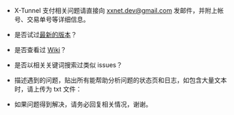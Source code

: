 * X-Tunnel 支付相关问题请直接向 xxnet.dev@gmail.com 发邮件，并附上帐号、交易单号等详细信息。


* 是否试过[最新的版本](https://github.com/XX-net/XX-Net/releases )？


* 是否查看过 [Wiki](https://github.com/XX-net/XX-Net/wiki )？


* 是否以相关关键词搜索过类似 issues？


* 描述遇到的问题，贴出所有能帮助分析问题的状态页和日志，如包含大量文本时，请上传为 txt 文件：


* 如果问题得到解决，请务必回复相关情况，谢谢。
